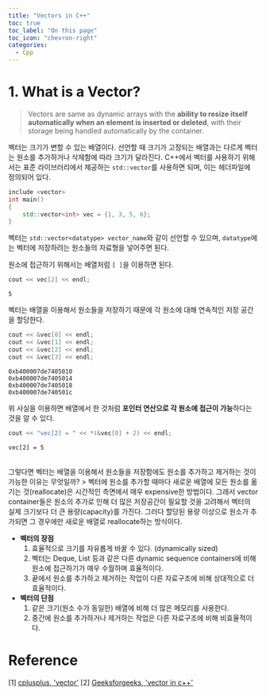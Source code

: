 ```yaml
---
title: "Vectors in C++"
toc: true
toc_label: "On this page"
toc_icon: "chevron-right"
categories:
  - Cpp
---
```


# 1. What is a Vector?
> Vectors are same as dynamic arrays with the **ability to resize itself automatically when an element is inserted or deleted**, with their storage being handled automatically by the container.

 벡터는 크기가 변할 수 있는 배열이다. 선언할 때 크기가 고정되는 배열과는 다르게 벡터는 원소를 추가하거나 삭제함에 따라 크기가 달라진다.
C++에서 벡터를 사용하기 위해서는 표준 라이브러리에서 제공하는 `std::vector`를 사용하면 되며, 이는 <vector> 헤더파일에 정의되어 있다.
```cpp
include <vector>
int main()
{
    std::vector<int> vec = {1, 3, 5, 6};
}
```
벡터는 `std::vector<datatype> vector_name`와 같이 선언할 수 있으며, `datatype`에는 벡터에 저장하려는 원소들의 자료형을 넣어주면 된다.

원소에 접근하기 위해서는 배열처럼 `[ ]`을 이용하면 된다.
```cpp
cout << vec[2] << endl;
```
```
5
```
벡터는 배열을 이용해서 원소들을 저장하기 때문에 각 원소에 대해 연속적인 저장 공간을 할당한다.
```cpp
cout << &vec[0] << endl;
cout << &vec[1] << endl;
cout << &vec[2] << endl;
cout << &vec[3] << endl;
```
```
0xb400007de7405010
0xb400007de7405014
0xb400007de7405018
0xb400007de740501c
```
위 사실을 이용하면 배열에서 한 것처럼 **포인터 연산으로 각 원소에 접근이 가능**하다는 것을 알 수 있다.
```cpp
cout << "vec[2] = " << *(&vec[0] + 2) << endl;
```
```
vec[2] = 5
```
<br/>
그렇다면 벡터는 배열을 이용해서 원소들을 저장함에도 원소를 추가하고 제거하는 것이 가능한 이유는 무엇일까?
> 벡터에 원소를 추가할 때마다 새로운 배열에 모든 원소를 옮기는 것(reallocate)은 시간적인 측면에서 매우 expensive한 방법이다. 그래서 vector container들은 원소의 추가로 인해 더 많은 저장공간이 필요할 것을 고려해서 벡터의 실제 크기보다 더 큰 용량(capacity)를 가진다. 그러다 할당된 용량 이상으로 원소가 추가되면 그 경우에만 새로운 배열로 reallocate하는 방식이다.
 
- **벡터의 장점**<br/>
    1) 효율적으로 크기를 자유롭게 바꿀 수 있다. (dynamically sized)<br/>
    2) 벡터는 Deque, List 등과 같은 다른 dynamic sequence containers에 비해 원소에 접근하기가 매우 수월하며 효율적이다.<br/>
    3) 끝에서 원소를 추가하고 제거하는 작업이 다른 자료구조에 비해 상대적으로 더 효율적이다.<br/>
- **벡터의 단점**<br/>
    1) 같은 크기(원소 수가 동일한) 배열에 비해 더 많은 메모리를 사용한다.<br/>
    2) 중간에 원소를 추가하거나 제거하는 작업은 다른 자료구조에 비해 비효율적이다.<br/>






# Reference
[1] [cplusplus, 'vector'](https://www.cplusplus.com/reference/vector/vector/)
[2] [Geeksforgeeks, 'vector in c++'](https://www.geeksforgeeks.org/vector-in-cpp-stl/)
